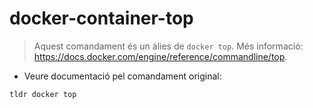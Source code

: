 # docker-container-top

> Aquest comandament és un àlies de `docker top`.
> Més informació: <https://docs.docker.com/engine/reference/commandline/top>.

- Veure documentació pel comandament original:

`tldr docker top`
